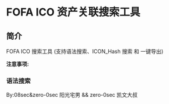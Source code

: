 # FOFA ICO 资产关联搜索工具

## 简介
FOFA ICO 搜索工具 (支持语法搜索、ICON_Hash 搜索 和 一键导出)

**注意事项:**

### 语法搜索




By:08sec&zero-0sec 阳光宅男 && zero-0sec 凯文大叔
